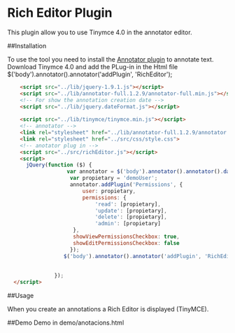 Rich Editor Plugin
==================

This plugin allow you to use Tinymce 4.0 in the annotator editor.

##Installation

To use the tool you need to install the [Annotator plugin](https://github.com/okfn/annotator/) to annotate text. 
Download Tinymce 4.0 and add the PLug-in in the Html file $('body').annotator().annotator('addPlugin', 'RichEditor');

```html
    <script src="../lib/jquery-1.9.1.js"></script>
    <script src="../lib/annotator-full.1.2.9/annotator-full.min.js"></script>
    <!-- For show the annotation creation date -->
    <script src="../lib/jquery.dateFormat.js"></script>
   
    <script src="../lib/tinymce/tinymce.min.js"></script>
    <!-- annotator -->
    <link rel="stylesheet" href="../lib/annotator-full.1.2.9/annotator.min.css">
    <link rel="stylesheet" href="../src/css/style.css">
    <!-- anotator plug in -->
    <script src="../src/richEditor.js"></script>
    <script>
      jQuery(function ($) {
                   var annotator = $('body').annotator().annotator().data('annotator');
                    var propietary = 'demoUser';
                    annotator.addPlugin('Permissions', {
                        user: propietary,
                        permissions: {
                            'read': [propietary],
                            'update': [propietary],
                            'delete': [propietary],
                            'admin': [propietary]
                     },
                     showViewPermissionsCheckbox: true,
                     showEditPermissionsCheckbox: false
                    });
                  $('body').annotator().annotator('addPlugin', 'RichEditor');
                
                  
               });
  </script>
```

##Usage

When you create an annotations a Rich Editor is displayed (TinyMCE).

##Demo
Demo in demo/anotacions.html
